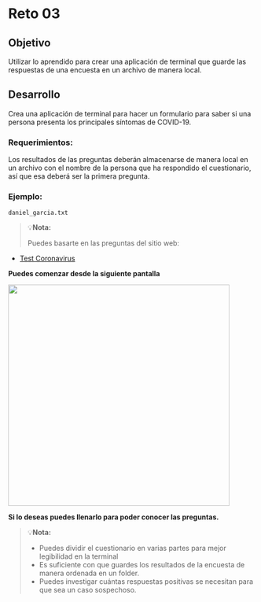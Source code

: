 # Reto 03
## Objetivo

Utilizar lo aprendido para crear una aplicación de terminal que guarde las respuestas de una encuesta en un archivo de manera local.

## Desarrollo

Crea una aplicación de terminal para hacer un formulario para saber si una persona presenta los principales síntomas de COVID-19.

### Requerimientos:

Los resultados de las preguntas deberán almacenarse de manera local en un archivo con el nombre de la persona que ha respondido el cuestionario, así que esa deberá ser la primera pregunta.

### Ejemplo:

`daniel_garcia.txt`

> 💡**Nota:**
>
>Puedes basarte en las preguntas del sitio web:

+ [Test Coronavirus](https://testcoronavirus.imss.gob.mx/webcovid19/)

**Puedes comenzar desde la siguiente pantalla**

<img src="http://imgfz.com/i/zdTZoJg.png" width="450px">


**Si lo deseas puedes llenarlo para poder conocer las preguntas.**

> 💡**Nota:**
>
>
>+ Puedes dividir el cuestionario en varias partes para mejor legibilidad en la terminal
>+ Es suficiente con que guardes los resultados de la encuesta de manera ordenada en un folder.
>+ Puedes investigar cuántas respuestas positivas se necesitan para que sea un caso sospechoso.
